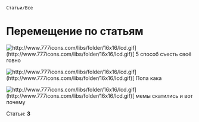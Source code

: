 `Статьи/Все`

# Перемещение по статьям

![http://www.777icons.com/libs/folder/16x16/lcd.gif](http://www.777icons.com/libs/folder/16x16/lcd.gif)[<font size="3"> 5 способ съесть своё говно</font>](https://pl0xo.github.io/5-sposobov-siest-svoiyo-govno1/)

![http://www.777icons.com/libs/folder/16x16/lcd.gif](http://www.777icons.com/libs/folder/16x16/lcd.gif)[<font size="3"> Попа кака</font>](https://pl0xo.github.io/popa-kaka2/)

![http://www.777icons.com/libs/folder/16x16/lcd.gif](http://www.777icons.com/libs/folder/16x16/lcd.gif)[<font size="3"> мемы скатились и вот почему</font>](https://pl0xo.github.io/msivp3/)


Статьи: **3**
